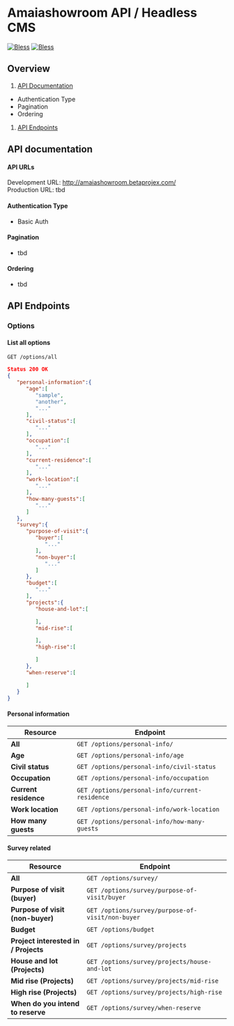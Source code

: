 
# Amaiashowroom API / Headless CMS
[![Bless](https://cdn.rawgit.com/LunaGao/BlessYourCodeTag/master/tags/sakyamuni.svg)](http://lunagao.github.io/BlessYourCodeTag/)
[![Bless](https://cdn.rawgit.com/LunaGao/BlessYourCodeTag/master/tags/fsm.svg)](http://lunagao.github.io/BlessYourCodeTag/)

## Overview
1. [API Documentation](#api-documentation)
  + Authentication Type
  + Pagination
  + Ordering
1. [API Endpoints](#api-endpoints)

## API documentation
#### API URLs
Development URL: http://amaiashowroom.betaprojex.com/  
Production URL: tbd

####   Authentication Type
+ Basic Auth

#### Pagination
* tbd

#### Ordering
* tbd

## API Endpoints

### Options
#### List all options
`GET /options/all`
```json
Status 200 OK
{  
   "personal-information":{  
      "age":[  
         "sample",
         "another",
         "..."
      ],
      "civil-status":[  
         "..."
      ],
      "occupation":[  
         "..."
      ],
      "current-residence":[  
         "..."
      ],
      "work-location":[  
         "..."
      ],
      "how-many-guests":[  
         "..."
      ]
   },
   "survey":{  
      "purpose-of-visit":{  
         "buyer":[  
            "..."
         ],
         "non-buyer":[  
            "..."
         ]
      },
      "budget":[  
         "..."
      ],
      "projects":{  
         "house-and-lot":[  

         ],
         "mid-rise":[  

         ],
         "high-rise":[  

         ]
      },
      "when-reserve":[  

      ]
   }
}
```

#### Personal information

|             Resource           |               Endpoint                 
| ------------------------------ | -------------------------------------------
| **All**                        | `GET /options/personal-info/`              
| **Age**                        | `GET /options/personal-info/age`           
| **Civil status**               | `GET /options/personal-info/civil-status`   
| **Occupation**                 | `GET /options/personal-info/occupation`
| **Current residence**          | `GET /options/personal-info/current-residence`
| **Work location**              | `GET /options/personal-info/work-location`
| **How many guests**            | `GET /options/personal-info/how-many-guests`

#### Survey related
|              Resource                    |               Endpoint                 
| ---------------------------------------- | -------------------------------------------
| **All**                                  | `GET /options/survey/`
| **Purpose of visit (buyer)**             | `GET /options/survey/purpose-of-visit/buyer`
| **Purpose of visit (non-buyer)**         | `GET /options/survey/purpose-of-visit/non-buyer`
| **Budget**                               | `GET /options/budget`
| **Project interested in / Projects**     | `GET /options/survey/projects`
| **House and lot (Projects)**             | `GET /options/survey/projects/house-and-lot`
| **Mid rise (Projects)**                  | `GET /options/survey/projects/mid-rise`
| **High rise (Projects)**                 | `GET /options/survey/projects/high-rise`
| **When do you intend to reserve**        | `GET /options/survey/when-reserve`

